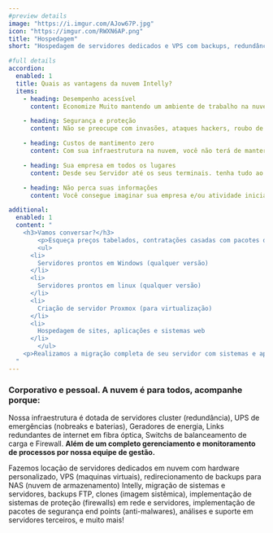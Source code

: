 ```yaml
---
#preview details
image: "https://i.imgur.com/AJow67P.jpg"
icon: "https://imgur.com/RWXN6AP.png"
title: "Hospedagem"
short: "Hospedagem de servidores dedicados e VPS com backups, redundância e suporte garantido!."

#full details
accordion:
  enabled: 1
  title: Quais as vantagens da nuvem Intelly?
  items:
    - heading: Desempenho acessível
      content: Economize Muito mantendo um ambiente de trabalho na nuvem! Com a computação na nuvem você poderá obter um excelente hardware veloz à sua disposição para executar todas suas tarefas e necessidades à qualquer momento.

    - heading: Segurança e proteção
      content: Não se preocupe com invasões, ataques hackers, roubo de informações e dados. Os sistemas de computação na nuvem são dotados de altíssimos padrões de segurança que garantem 24 horas por dia o máximo de proteção à sua rede de computadores na nuvem. A informação e troca de dados é feita com um moderno sistema de VPNs, que gerenciam e monitoram acessos o tempo todo. Todos os servidores possuem backups programados para nossos armazenamentos locais, em sincronia (espelho) com outra redundância para os servidores Microsoft. Atendendo assim as normas mais rígidas de backup 3,2,1.

    - heading: Custos de mantimento zero
      content: Com sua infraestrutura na nuvem, você não terá de manter rotinas de manutenção ou contratos de suporte técnico à seus servidores e sistemas. Pois estando nas nuvens, a rede e a infra-estrutura de sua empresa estarão completamente asseguradas por nossos sistemas. Se algo sair do controle nossos técnicos agirão imediatamente para aplicar à solução! Além do mais, toda contratação gera uma documentação legal que audita seus processos em conformidade com a LGPD, garantindo assim segurança e tranquilidade para suas operações!

    - heading: Sua empresa em todos os lugares
      content: Desde seu Servidor até os seus terminais. tenha tudo ao seu dispor instantaneamente via remoto de qualquer dispositivo, de qualquer lugar, à qualquer hora SEMPRE! De forma protegida, segura e de fácil utilização. Dê à seus colaboradores a possibilidade de trabalharem a onde estiverem! 

    - heading: Não perca suas informações
      content: Você consegue imaginar sua empresa e/ou atividade iniciando o dia sem que NADA sistêmico funcionasse? Imagine perder todo seu sistema, cadastros de clientes e funcionários, histórico de produção, vendas e serviços, fluxo financeiro de contas à pagar e receber, cadastro de produtos, ou qualquer que seja as informações que seu sistema armazene, até mesmo emails enviados e recebidos, arquivos e documentos de trabalhos como planilhas, apresentações e etc... São infinitas causas que contribuem para esta catástrofe, como falha nos discos de armazenamento, vírus ou outros malefícios sistemicos, corrompimento de banco de dados, exclusões acidentais, erros de usuário, enfim... Tenha a segurança que a Intelly lhe oferece através de backups programados e hospedagem segura de suas aplicações!

additional:
  enabled: 1
  content: "
    <h3>Vamos conversar?</h3>
		<p>Esqueça preços tabelados, contratações casadas com pacotes de planos, servidores fora do Brasil com latência alta, sem cobertura das leis nacionais (LGPD), falta de suporte humanizado e toda burocracia que as gigantes da hospedagem vão te oferecer! Agende agora mesmo uma consultoria com nossos especialistas! Vamos entender sua necessidade e direcionar uma solução personalizada para você, com valores acessíveis e justos!</p>
		<ul>
      <li>
        Servidores prontos em Windows (qualquer versão)
      </li>
      <li>
        Servidores prontos em linux (qualquer versão)
      </li>
      <li>
        Criação de servidor Proxmox (para virtualização)
      </li>
      <li>
        Hospedagem de sites, aplicações e sistemas web
      </li>
		</ul>
    <p>Realizamos a migração completa de seu servidor com sistemas e aplicações para nossa nuvem. Se ainda desejar, também hospedamos seu servidor físico em nossa infraestrutura, dando à ele manutenções, proteção em nossa rede de firewalls, backups programados, clones (imagens sistemicas), alta disponibilidade através de redundância de internet e energia, e intermediações completas à todas as aplicações terceiras mantidas em seu servidor. </p>
  "
---
```


### Corporativo e pessoal. A nuvem é para todos, acompanhe porque:

Nossa infraestrutura é dotada de servidores cluster (redundância), UPS de emergências (nobreaks e baterias), Geradores de energia, Links redundantes de internet em fibra óptica, Switchs de balanceamento de carga e Firewall. **Além de um completo gerenciamento e monitoramento de processos por nossa equipe de gestão.**

Fazemos locação de servidores dedicados em nuvem com hardware personalizado, VPS (maquinas virtuais), redirecionamento de backups para NAS (nuvem de armazenamento) Intelly, migração de sistemas e servidores, backups FTP, clones (imagem sistêmica), implementação de sistemas de proteção (firewalls) em rede e servidores, implementação de pacotes de segurança end points (anti-malwares), análises e suporte em servidores terceiros, e muito mais!  
